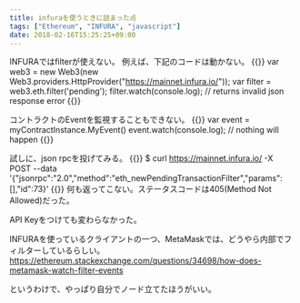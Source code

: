 ```yaml
---
title: infuraを使うときに詰まった点
tags: ["Ethereum", "INFURA", "javascript"]
date: 2018-02-16T15:25:25+09:00
---
```


INFURAではfilterが使えない。 
例えば、下記のコードは動かない。
{{<highlight javascript>}}
var web3 = new Web3(new Web3.providers.HttpProvider("https://mainnet.infura.io/"));
var filter = web3.eth.filter('pending');
filter.watch(console.log); // returns invalid json response error
{{</highlight>}}

コントラクトのEventを監視することもできない。
{{<highlight javascript>}}
var event = myContractInstance.MyEvent()
event.watch(console.log); // nothing will happen
{{</highlight>}}

試しに、json rpcを投げてみる。
{{<highlight bash>}}
$ curl https://mainnet.infura.io/ -X POST --data '{"jsonrpc":"2.0","method":"eth_newPendingTransactionFilter","params":[],"id":73}'
{{</highlight>}}
何も返ってこない。ステータスコードは405(Method Not Allowed)だった。

API Keyをつけても変わらなかった。

INFURAを使っているクライアントの一つ、MetaMaskでは、どうやら内部でフィルターしているらしい。
<https://ethereum.stackexchange.com/questions/34698/how-does-metamask-watch-filter-events>

というわけで、やっぱり自分でノード立てたほうがいい。